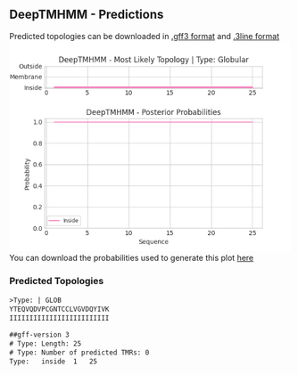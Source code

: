 ## DeepTMHMM - Predictions
Predicted topologies can be downloaded in [.gff3 format](TMRs.gff3) and [.3line format](predicted_topologies.3line)
![picture](plot.png)
You can download the probabilities used to generate this plot [here](Type:_probs.csv)
### Predicted Topologies
```
>Type: | GLOB
YTEQVQDVPCGNTCCLVGVDQYIVK
IIIIIIIIIIIIIIIIIIIIIIIII

```


```
##gff-version 3
# Type: Length: 25
# Type: Number of predicted TMRs: 0
Type:	inside	1	25				

```

